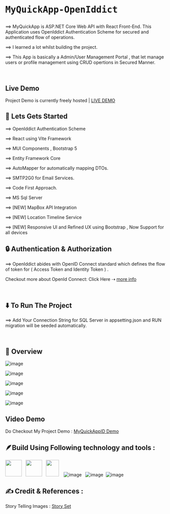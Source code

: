 # <pre>MyQuickApp-OpenIddict </pre>

⟹ MyQuickApp is ASP.NET Core Web API with React Front-End. This Application uses OpenIddict Authentication Scheme for secured and authenticated flow of operations.

⟹ I learned a lot whilst building the project.

⟹ This App is basically a Admin/User Management Portal , that let manage users or profile management using CRUD opertions in Secured Manner. 

<br>

## Live Demo

Project Demo is currently freely hosted | <a href="https://myquickapp.runasp.net">LIVE DEMO</a>

## 🚀 Lets Gets Started

⟹ OpenIddict Authentication Scheme

⟹ React using Vite Framework 

⟹ MUI Components , Bootstrap 5

⟹ Entity Framework Core

⟹ AutoMapper for automatically mapping DTOs.

⟹ SMTP2G0 for Email Services.

⟹ Code First Approach.

⟹ MS Sql Server

⟹ [NEW] MapBox API Integration

⟹ [NEW] Location Timeline Service 

⟹ [NEW] Responsive UI and Refined UX using Bootstrap , Now Support for all devices 

## 🔒 Authentication & Authorization

⟹ OpenIddict abides with OpenID Connect standard which defines the flow of token for ( Access Token and Identity Token ) .

Checkout more about OpenId Connect: 
Click Here ⇢ <a href="https://openid.net/developers/how-connect-works/">more info</a>

<br>

## ⬇️ To Run The Project

⟹ Add Your Connection String for SQL Server in appsetting.json and RUN migration will be seeded automatically.

<br>


## 🤖 Overview

![image](https://github.com/user-attachments/assets/93188544-3efa-44d0-bb93-2b79cb887c49)

![image](https://github.com/user-attachments/assets/6029bb33-8406-4d2f-a6a9-74a96447c3ea)

![image](https://github.com/user-attachments/assets/e50d4853-ace4-4136-ac8e-0e6ce3d448e2)

![image](https://github.com/user-attachments/assets/7aba8094-c69a-4182-a4cb-ee44a80b13a9)

![image](https://github.com/user-attachments/assets/ef2293c2-c387-4c80-bc76-66d916e3c679)


## Video Demo

Do Checkout My Project Demo : <a href="https://www.youtube.com/watch?v=Y1LIPQb93KM">MyQuickAppID Demo</a>


<!--
## 🪶Project Demo Showcase
Please Visit : <a href="https://youtu.be/u6wYCXrju6w">Project Demo</a>
-->

## 🪶Build Using Following technology and tools :
 <img src="https://upload.wikimedia.org/wikipedia/commons/7/7d/Microsoft_.NET_logo.svg" width="52px" height="52px"/> &nbsp; <img src="https://github.com/coherencez/tech-logos/blob/master/html5.png?raw=true" width="52px" height="52px"/> &nbsp; <img src="https://github.com/coherencez/tech-logos/blob/master/css3.png?raw=true" width="41px" height="52px"/>
&nbsp; &nbsp;![image](https://github.com/user-attachments/assets/99794e36-72d1-49fb-b988-12d95f9f8905)
 &nbsp; ![image](https://github.com/user-attachments/assets/118c24fc-972c-442f-b33c-064a0889e5a0) &nbsp;![image](https://github.com/user-attachments/assets/48928088-da6c-4bdb-bc59-d4046c447eea)



## ✍️ Credit & References :

Story Telling Images : <a href="https://storyset.com/">Story Set</a>
